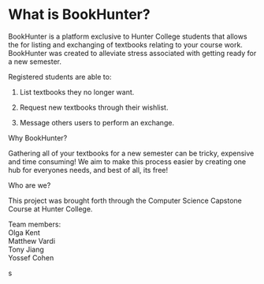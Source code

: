<h1>What is BookHunter?</h1>

BookHunter is a platform exclusive to Hunter College students that allows the for listing and exchanging of textbooks relating to your course work. BookHunter was created to alleviate stress associated with getting ready for a new semester.

Registered students are able to:

1. List textbooks they no longer want.

2. Request new textbooks through their wishlist.

3. Message others users to perform an exchange.

Why BookHunter?

Gathering all of your textbooks for a new semester can be tricky, expensive and time consuming!
We aim to make this process easier by creating one hub for everyones needs, and best of all, its free!

Who are we?

This project was brought forth through the Computer Science Capstone Course at Hunter College.

Team members:    
Olga Kent         
Matthew Vardi     
Tony Jiang      
Yossef Cohen     

s
